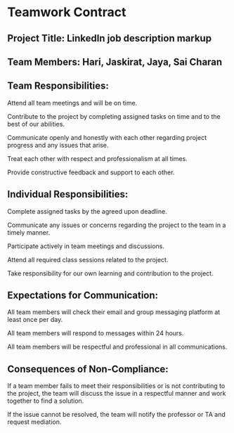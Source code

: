 # Teamwork Contract

## Project Title: LinkedIn job description markup


## Team Members: Hari, Jaskirat, Jaya, Sai Charan


## Team Responsibilities:

Attend all team meetings and will be on time.

Contribute to the project by completing assigned tasks on time and to the best of our abilities.

Communicate openly and honestly with each other regarding project progress and any issues that arise.

Treat each other with respect and professionalism at all times.

Provide constructive feedback and support to each other.



## Individual Responsibilities:

Complete assigned tasks by the agreed upon deadline.

Communicate any issues or concerns regarding the project to the team in a timely manner.

Participate actively in team meetings and discussions.

Attend all required class sessions related to the project.

Take responsibility for our own learning and contribution to the project.


## Expectations for Communication:

All team members will check their email and group messaging platform at least once per day.

All team members will respond to messages within 24 hours.

All team members will be respectful and professional in all communications.



## Consequences of Non-Compliance:

If a team member fails to meet their responsibilities or is not contributing to the project, the team will discuss the issue in a respectful manner and work together to find a solution.

If the issue cannot be resolved, the team will notify the professor or TA and request mediation.
